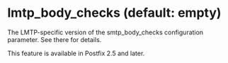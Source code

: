 # lmtp_body_checks (default: empty)
 The LMTP-specific version of the smtp\_body\_checks configuration
parameter. See there for details. 


 This feature is available in Postfix 2.5 and later. 


